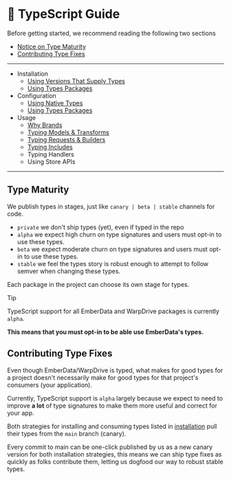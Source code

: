 # 💚 TypeScript Guide

Before getting started, we recommend reading
the following two sections

- [Notice on Type Maturity](#type-maturity)
- [Contributing Type Fixes](#contributing-type-fixes)


---

- Installation
  - [Using Versions That Supply Types](./0-installation.md#using-versions-that-supply-types)
  - [Using Types Packages](./0-installation.md#using-types-packages)
- Configuration
  - [Using Native Types](./1-configuration.md#using-native-types)
  - [Using Types Packages](./1-configuration.md#using-types-packages)
- Usage
  - [Why Brands](./2-why-brands.md)
  - [Typing Models & Transforms](./3-typing-models.md)
  - [Typing Requests & Builders](./4-typing-requests.md)
  - [Typing Includes](./5-typing-includes.md)
  - Typing Handlers
  - Using Store APIs

---

## Type Maturity

We publish types in stages, just like `canary | beta | stable` channels for code.

- `private` we don't ship types (yet), even if typed in the repo
- `alpha` we expect high churn on type signatures and users must opt-in to use these types.
- `beta` we expect moderate churn on type signatures and users must opt-in to use these types.
- `stable` we feel the types story is robust enough to attempt to follow semver when changing these types.

Each package in the project can choose its own stage for types.

> [!TIP]
> TypeScript support for all EmberData and WarpDrive packages is currently `alpha`.
>
> **This means that you must opt-in to be able use EmberData's types.**

## Contributing Type Fixes

Even though EmberData/WarpDrive is typed, what makes for good types for a project doesn't necessarily make for good types for that project's consumers (your application).

Currently, TypeScript support is `alpha` largely because we expect to need to improve **a lot** of type signatures to make them more useful and correct for your app.

Both strategies for installing and consuming types listed in [installation](./0-installation.md) pull their types from the `main` branch (canary).

Every commit to main can be one-click published by us as a new canary version for both installation strategies, this means we can ship type fixes as quickly as folks contribute them, letting us dogfood our way to robust stable types.
